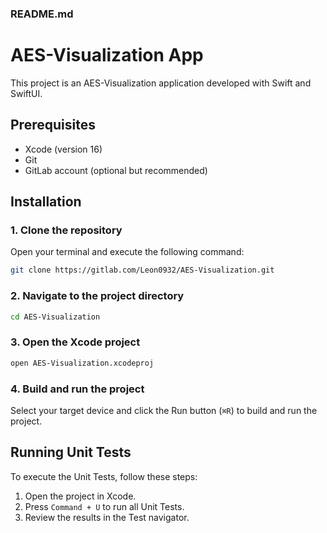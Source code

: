 ### README.md

# AES-Visualization App

This project is an AES-Visualization application developed with Swift and SwiftUI.

## Prerequisites

- Xcode (version 16)
- Git
- GitLab account (optional but recommended)

## Installation

### 1. Clone the repository

Open your terminal and execute the following command:

```bash
git clone https://gitlab.com/Leon0932/AES-Visualization.git
```

### 2. Navigate to the project directory

```bash
cd AES-Visualization
```

### 3. Open the Xcode project

```bash
open AES-Visualization.xcodeproj
```

### 4. Build and run the project

Select your target device and click the Run button (`⌘R`) to build and run the project.

## Running Unit Tests

To execute the Unit Tests, follow these steps:

1. Open the project in Xcode.
2. Press `Command + U` to run all Unit Tests.
3. Review the results in the Test navigator.

